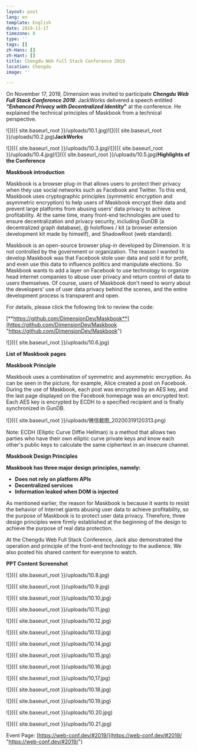 ```yaml
---
layout: post
lang: en
template: English
date: 2019-11-17
timezone: 8
type: ''
tags: []
zh-Hans: []
zh-Hant: []
title: Chengdu Web Full Stack Conference 2019
location: Chengdu
image: ''

---
```

On November 17, 2019, Dimension was invited to participate **_Chengdu Web Full Stack Conference 2019_**. JackWorks delivered a speech entitled **_"Enhanced Privacy with Decentralized Identity_"** at the conference. He explained the technical principles of Maskbook from a technical perspective.

![]({{ site.baseurl_root }}/uploads/10.1.jpg)![]({{ site.baseurl_root }}/uploads/10.2.jpg)**JackWorks**

![]({{ site.baseurl_root }}/uploads/10.3.jpg)![]({{ site.baseurl_root }}/uploads/10.4.jpg)![]({{ site.baseurl_root }}/uploads/10.5.jpg)**Highlights of the Conference**

**Maskbook introduction**

Maskbook is a browser plug-in that allows users to protect their privacy when they use social networks such as Facebook and Twitter. To this end, Maskbook uses cryptographic principles (symmetric encryption and asymmetric encryption) to help users of Maskbook encrypt their data and prevent large platforms from abusing users' data privacy to achieve profitability. At the same time, many front-end technologies are used to ensure decentralization and privacy security, including GunDB (a decentralized graph database), @ holoflows / kit (a browser extension development kit made by himself), and ShadowRoot (web standard).

Maskbook is an open-source browser plug-in developed by Dimension. It is not controlled by the government or organization. The reason I wanted to develop Maskbook was that Facebook stole user data and sold it for profit, and even use this data to influence politics and manipulate elections. So Maskbook wants to add a layer on Facebook to use technology to organize head internet companies to abuse user privacy and return control of data to users themselves. Of course, users of Maskbook don't need to worry about the developers' use of user data privacy behind the scenes, and the entire development process is transparent and open.

For details, please click the following link to review the code:

[**https://github.com/DimensionDev/Maskbook**](https://github.com/DimensionDev/Maskbook "https://github.com/DimensionDev/Maskbook")

![]({{ site.baseurl_root }}/uploads/10.6.jpg)

**List of Maskbook pages**

**Maskbook Principle**

Maskbook uses a combination of symmetric and asymmetric encryption. As can be seen in the picture, for example, Alice created a post on Facebook. During the use of Maskbook, each post was encrypted by an AES key, and the last page displayed on the Facebook homepage was an encrypted text. Each AES key is encrypted by ECDH to a specified recipient and is finally synchronized in GunDB.

![]({{ site.baseurl_root }}/uploads/微信截图_20200319120313.png)

Note: ECDH (Elliptic Curve Diffie Hellman) is a method that allows two parties who have their own elliptic curve private keys and know each other's public keys to calculate the same ciphertext in an insecure channel.

**Maskbook Design Principles**

  **Maskbook has three major design principles, namely:**

*   **Does not rely on platform APIs**
*   **Decentralized services**
*   **Information leaked when DOM is injected**

As mentioned earlier, the reason for Maskbook is because it wants to resist the behavior of Internet giants abusing user data to achieve profitability, so the purpose of Maskbook is to protect user data privacy. Therefore, three design principles were firmly established at the beginning of the design to achieve the purpose of real data protection.

At the Chengdu Web Full Stack Conference, Jack also demonstrated the operation and principle of the front-end technology to the audience. We also posted his shared content for everyone to watch.

**PPT Content Screenshot**

![]({{ site.baseurl_root }}/uploads/10.8.jpg)

![]({{ site.baseurl_root }}/uploads/10.9.jpg)

![]({{ site.baseurl_root }}/uploads/10.10.jpg)

![]({{ site.baseurl_root }}/uploads/10.11.jpg)

![]({{ site.baseurl_root }}/uploads/10.12.jpg)

![]({{ site.baseurl_root }}/uploads/10.13.jpg)

![]({{ site.baseurl_root }}/uploads/10.14.jpg)

![]({{ site.baseurl_root }}/uploads/10.15.jpg)

![]({{ site.baseurl_root }}/uploads/10.16.jpg)

![]({{ site.baseurl_root }}/uploads/10,17.jpg)

![]({{ site.baseurl_root }}/uploads/10.18.jpg)

![]({{ site.baseurl_root }}/uploads/10.19.jpg)

![]({{ site.baseurl_root }}/uploads/10.20.jpg)

![]({{ site.baseurl_root }}/uploads/10.21.jpg)

Event Page: [https://web-conf.dev/#2019/](https://web-conf.dev/#2019/ "https://web-conf.dev/#2019/")